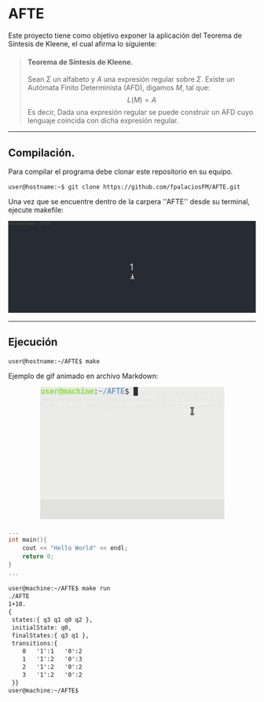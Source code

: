 # AFTE

Este proyecto tiene como objetivo exponer la aplicación del Teorema de Síntesis de Kleene, el cual afirma lo siguiente:

> #### Teorema de Síntesis de Kleene.
> Sean $\Sigma$ un alfabeto y $A$ una expresión regular sobre $\Sigma$. Existe un Autómata Finito Determinista (AFD), digamos $M$, tal que:
> 	$$ L(M) = A $$
> Es decir, Dada una expresión regular se puede construir un AFD cuyo lenguaje coincida con dicha expresión regular. 

---

## Compilación.

Para compilar el programa debe clonar este repositorio en su equipo.

```console
user@hostname:~$ git clone https://github.com/fpalaciosFM/AFTE.git 
```

Una vez que se encuentre dentro de la carpera ''AFTE'' desde su terminal, ejecute makefile:

<p align="center">
	<img src="Readme_Source/Peek_Compile.gif">
</p>

---

## Ejecución




```console
user@hostname:~/AFTE$ make
```




Ejemplo de gif animado en archivo Markdown:
<p align="center">
	<img src="Readme_Source/Peek_Example_2.gif">
</p>

```c++
...
int main(){
	cout << "Hello World" << endl;
	return 0;
}
...
```

```console
user@machine:~/AFTE$ make run
./AFTE
1+10.
{
 states:{ q3 q1 q0 q2 },
 initialState: q0,
 finalStates:{ q3 q1 },
 transitions:{
	0	'1':1	'0':2
	1	'1':2	'0':3
	2	'1':2	'0':2
	3	'1':2	'0':2
 }}
user@machine:~/AFTE$ 
```
